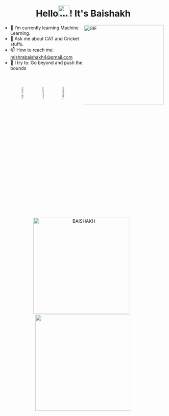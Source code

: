 <h1 align="center">Hello<img alt="wave" src="https://emojis.slackmojis.com/emojis/images/1588177020/8809/wave_hello.gif?1588177020" width="35">! It's Baishakh</h1>


<img align="right" height="250px" alt="GIF" src="https://i.pinimg.com/736x/ea/69/dc/ea69dc6226e72a33f82d3add20b470df.jpg" padding="5px" />

- 🌱 I’m currently learning Machine Learning.
- 💬 Ask me about CAT and Cricket stuffs.
- 📫 How to reach me: mishrabaishakh4@gmail.com
- 🧗 I try to: Go beyond and push the bounds

</br>




<p align="center" >
	<a href="https://github.com/https://github.com/BAISHAKH"><img alt="github" width="10%" style="padding:5px" src="https://img.icons8.com/clouds/100/000000/github.png"/></a>
	<a href="https://www.linkedin.com/in/baishakh-mishra-911b92155//"><img alt="linkedin" width="10%" style="padding:5px" src="https://img.icons8.com/clouds/100/000000/linkedin.png"/></a>
	<a href="https://www.instagram.com/_b_a_i_s_h_a_k_h_/"><img alt="instagram" width="10%" style="padding:5px" src="https://img.icons8.com/clouds/100/000000/instagram.png"/></a>
	
</p>



<p align='center'><img width="300px" src="https://github-readme-streak-stats.herokuapp.com/?user=BAISHAKH&theme=radical" alt="BAISHAKH" />&nbsp; &nbsp;<img width="300px" src="https://github-readme-stats.vercel.app/api?username=BAISHAKH&count_private=true&theme=radical"/></p>

<!--START_SECTION_PROFILE_VIEWS:readme-info-->
<!--END_SECTION_PROFILE_VIEWS:readme-info-->

<!--START_SECTION_LINES_OF_CODE:readme-info-->
<!--END_SECTION_LINES_OF_CODE:readme-info-->

<!--START_CONTRIBUTIONS:readme-info-->
<!--END_CONTRIBUTIONS:readme-info-->

<!--START_SECTION_DAILY_COMMIT:readme-info-->
<!--END_SECTION_DAILY_COMMIT:readme-info-->

<!--START_SECTION_WEEKLY_COMMIT:readme-info-->
<!--END_SECTION_WEEKLY_COMMIT:readme-info-->

<!--START_SECTION_LANGUAGE:readme-info-->
<!--END_SECTION_LANGUAGE:readme-info-->
